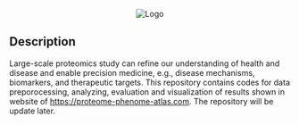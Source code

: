 <div align="center">

![Logo](./src/IntroPage.jpg?raw=true "Logo")

</div>

## Description   
Large-scale proteomics study can refine our understanding of health and disease and enable precision medicine, e.g., disease mechanisms, biomarkers, and therapeutic targets. 
This repository contains codes for data preporocessing, analyzing, evaluation and visualization of results shown in website of https://proteome-phenome-atlas.com. The repository will be update later.
